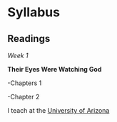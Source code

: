 #  Syllabus
## Readings
*Week 1* <p>
**Their Eyes Were Watching God**




-Chapters 1


-Chapter 2

I teach at the [University of Arizona](https://africana.arizona.edu/people/egault)
